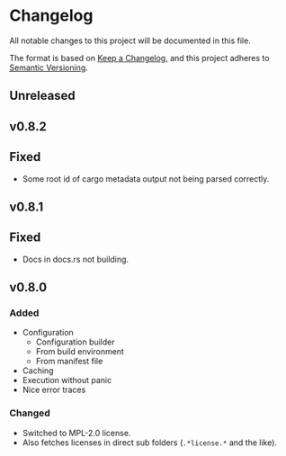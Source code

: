 # Changelog

All notable changes to this project will be documented in this file.

The format is based on [Keep a Changelog](https://keepachangelog.com/en/1.1.0/),
and this project adheres to [Semantic Versioning](https://semver.org/spec/v2.0.0.html).

## Unreleased

## v0.8.2

## Fixed

- Some root id of cargo metadata output not being parsed correctly.

## v0.8.1

## Fixed

- Docs in docs.rs not building.

## v0.8.0

### Added

- Configuration
  - Configuration builder
  - From build environment
  - From manifest file
- Caching
- Execution without panic
- Nice error traces

### Changed

- Switched to MPL-2.0 license.
- Also fetches licenses in direct sub folders (`.*license.*` and the like).
